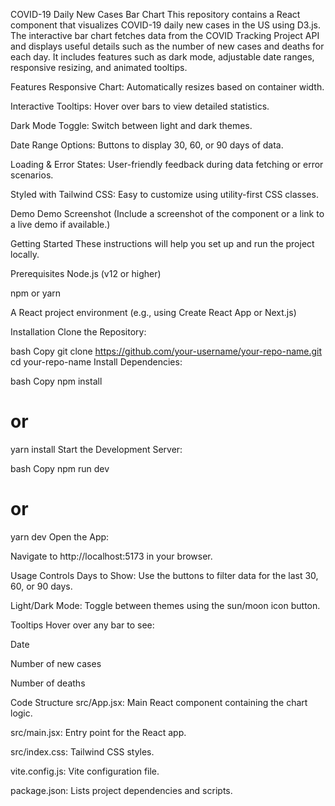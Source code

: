COVID-19 Daily New Cases Bar Chart
This repository contains a React component that visualizes COVID-19 daily new cases in the US using D3.js. The interactive bar chart fetches data from the COVID Tracking Project API and displays useful details such as the number of new cases and deaths for each day. It includes features such as dark mode, adjustable date ranges, responsive resizing, and animated tooltips.

Features
Responsive Chart: Automatically resizes based on container width.

Interactive Tooltips: Hover over bars to view detailed statistics.

Dark Mode Toggle: Switch between light and dark themes.

Date Range Options: Buttons to display 30, 60, or 90 days of data.

Loading & Error States: User-friendly feedback during data fetching or error scenarios.

Styled with Tailwind CSS: Easy to customize using utility-first CSS classes.

Demo
Demo Screenshot
(Include a screenshot of the component or a link to a live demo if available.)

Getting Started
These instructions will help you set up and run the project locally.

Prerequisites
Node.js (v12 or higher)

npm or yarn

A React project environment (e.g., using Create React App or Next.js)

Installation
Clone the Repository:

bash
Copy
git clone https://github.com/your-username/your-repo-name.git
cd your-repo-name
Install Dependencies:

bash
Copy
npm install
# or
yarn install
Start the Development Server:

bash
Copy
npm run dev
# or
yarn dev
Open the App:

Navigate to http://localhost:5173 in your browser.

Usage
Controls
Days to Show: Use the buttons to filter data for the last 30, 60, or 90 days.

Light/Dark Mode: Toggle between themes using the sun/moon icon button.

Tooltips
Hover over any bar to see:

Date

Number of new cases

Number of deaths

Code Structure
src/App.jsx: Main React component containing the chart logic.

src/main.jsx: Entry point for the React app.

src/index.css: Tailwind CSS styles.

vite.config.js: Vite configuration file.

package.json: Lists project dependencies and scripts.
